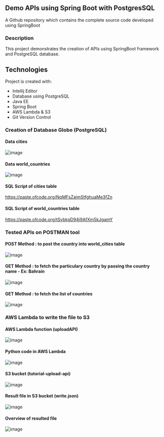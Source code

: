 
## Demo APIs using Spring Boot with PostgresSQL
A Github repository which contains the complete source code developed using SpringBoot

### Description
This project demonstrates the creation of APIs using SpringBoot framework and PostgreSQL database. 

## Technologies
Project is created with:
  * Intellij Editor
  * Database using PostgreSQL
  *	Java EE
  *	Spring Boot
  *	AWS Lambda & S3
  *	Git Version Control


### Creation of Database Globe (PostgreSQL)
#### Data cities  
![image](https://i.imgur.com/1A5CZ22.png})

#### Data world_countries

![image](https://i.imgur.com/2uOpfyw.png})


#### SQL Script of cities table
https://paste.ofcode.org/NqMFsZaimStfghuaMe3fZn

#### SQL Script of world_countries table
https://paste.ofcode.org/tSybkgD94j9AfXm5kJgamY


### Tested APIs on POSTMAN tool

#### POST Method : to post the country into world_cities table
![image](https://i.imgur.com/gzgip34.png})

#### GET Method : to fetch the particulary country by passing the country name - Ex: Bahrain
![image](https://i.imgur.com/J7Bm0fe.png})

#### GET Method : to fetch the list of countries
![image](https://i.imgur.com/ISnOJv4.png})

### AWS Lambda to write the file to S3

#### AWS Lambda function (uploadAPI)
![image](https://i.imgur.com/rYGx2CR.png})

#### Python code in AWS Lambda
![image](https://i.imgur.com/W3CUyRf.png})

#### S3 bucket (tutorial-upload-api)
![image](https://i.imgur.com/RZ74Zzi.png})

#### Result file in S3 bucket (write.json)
![image](https://i.imgur.com/ZFF0spN.png})

#### Overview of resulted file
![image](https://i.imgur.com/eLI0Dis.png})







